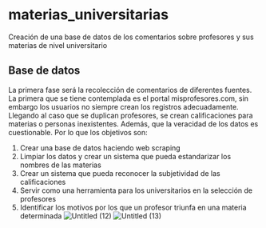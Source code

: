 # materias_universitarias
Creación de una base de datos de los comentarios sobre profesores y sus materias de nivel universitario

## Base de datos

La primera fase será la recolección de comentarios de diferentes fuentes. 
La primera que se tiene contemplada es el portal misprofesores.com, sin embargo los usuarios no siempre crean los registros adecuadamente.
Llegando al caso que se duplican profesores, se crean calificaciones para materias o personas inexistentes. 
Además, que la veracidad de los datos es cuestionable. Por lo que los objetivos son:

1. Crear una base de datos haciendo web scraping
2. Limpiar los datos y crear un sistema que pueda estandarizar los nombres de las materias
3. Crear un sistema que pueda reconocer la subjetividad de las calificaciones
4. Servir como una herramienta para los universitarios en la selección de profesores
5. Identificar los motivos por los que un profesor triunfa en una materia determinada
![Untitled (12)](https://github.com/Cseudave/materias_universitarias/assets/123985830/0b287e8b-eaaf-409d-bd18-c9b8ad69c5c5)
![Untitled (13)](https://github.com/Cseudave/materias_universitarias/assets/123985830/d78fa1b9-2abe-46da-af4c-f0135dbcf5c5)

